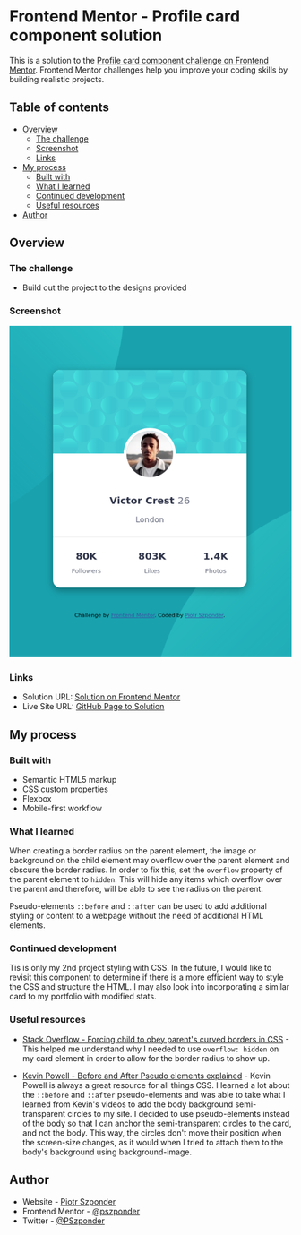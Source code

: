 # Frontend Mentor - Profile card component solution

This is a solution to the [Profile card component challenge on Frontend Mentor](https://www.frontendmentor.io/challenges/profile-card-component-cfArpWshJ). Frontend Mentor challenges help you improve your coding skills by building realistic projects.

## Table of contents

- [Overview](#overview)
  - [The challenge](#the-challenge)
  - [Screenshot](#screenshot)
  - [Links](#links)
- [My process](#my-process)
  - [Built with](#built-with)
  - [What I learned](#what-i-learned)
  - [Continued development](#continued-development)
  - [Useful resources](#useful-resources)
- [Author](#author)

## Overview

### The challenge

- Build out the project to the designs provided

### Screenshot

![](./screenshot.png)

### Links

- Solution URL: [Solution on Frontend Mentor](https://www.frontendmentor.io/solutions/responsive-profile-card-using-html-css-and-flexbox-0AiuHN3aY)
- Live Site URL: [GitHub Page to Solution](https://pszponder.github.io/fem-profile-card-component-main/)

## My process

### Built with

- Semantic HTML5 markup
- CSS custom properties
- Flexbox
- Mobile-first workflow

### What I learned

When creating a border radius on the parent element, the image or background on the child element may overflow over the parent element and obscure the border radius. In order to fix this, set the `overflow` property of the parent element to `hidden`. This will hide any items which overflow over the parent and therefore, will be able to see the radius on the parent.

Pseudo-elements `::before` and `::after` can be used to add additional styling or content to a webpage without the need of additional HTML elements.

### Continued development

Tis is only my 2nd project styling with CSS. In the future, I would like to revisit this component to determine if there is a more efficient way to style the CSS and structure the HTML. I may also look into incorporating a similar card to my portfolio with modified stats.

### Useful resources

- [Stack Overflow - Forcing child to obey parent's curved borders in CSS](https://stackoverflow.com/questions/3714862/forcing-child-to-obey-parents-curved-borders-in-css) - This helped me understand why I needed to use `overflow: hidden` on my card element in order to allow for the border radius to show up.

- [Kevin Powell - Before and After Pseudo elements explained](https://www.youtube.com/watch?v=zGiirUiWslI) - Kevin Powell is always a great resource for all things CSS. I learned a lot about the `::before` and `::after` pseudo-elements and was able to take what I learned from Kevin's videos to add the body background semi-transparent circles to my site. I decided to use pseudo-elements instead of the body so that I can anchor the semi-transparent circles to the card, and not the body. This way, the circles don't move their position when the screen-size changes, as it would when I tried to attach them to the body's background using background-image.

## Author

- Website - [Piotr Szponder](https://github.com/pszponder)
- Frontend Mentor - [@pszponder](https://www.frontendmentor.io/profile/pszponder)
- Twitter - [@PSzponder](https://twitter.com/PSzponder)
